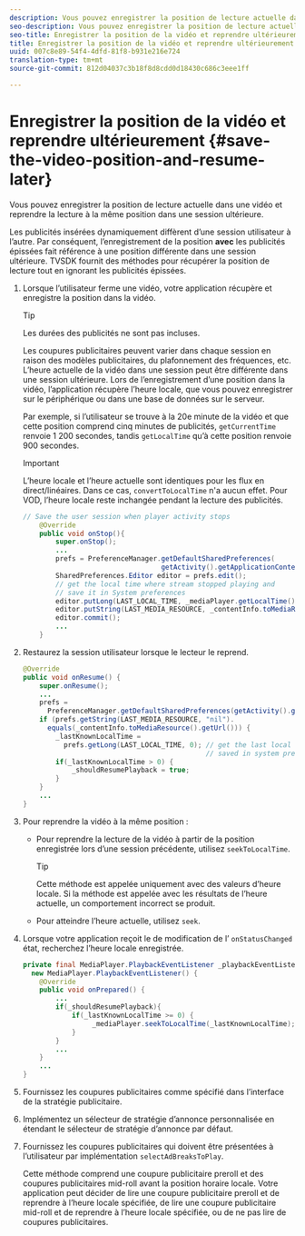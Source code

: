 ```yaml
---
description: Vous pouvez enregistrer la position de lecture actuelle dans une vidéo et reprendre la lecture à la même position dans une session ultérieure.
seo-description: Vous pouvez enregistrer la position de lecture actuelle dans une vidéo et reprendre la lecture à la même position dans une session ultérieure.
seo-title: Enregistrer la position de la vidéo et reprendre ultérieurement
title: Enregistrer la position de la vidéo et reprendre ultérieurement
uuid: 007c8e89-54f4-4dfd-81f8-b931e216e724
translation-type: tm+mt
source-git-commit: 812d04037c3b18f8d8cdd0d18430c686c3eee1ff

---
```



# Enregistrer la position de la vidéo et reprendre ultérieurement {#save-the-video-position-and-resume-later}

Vous pouvez enregistrer la position de lecture actuelle dans une vidéo et reprendre la lecture à la même position dans une session ultérieure.

Les publicités insérées dynamiquement diffèrent d’une session utilisateur à l’autre. Par conséquent, l’enregistrement de la position **avec** les publicités épissées fait référence à une position différente dans une session ultérieure. TVSDK fournit des méthodes pour récupérer la position de lecture tout en ignorant les publicités épissées.

1. Lorsque l’utilisateur ferme une vidéo, votre application récupère et enregistre la position dans la vidéo.

   >[!TIP]
   >
   >Les durées des publicités ne sont pas incluses.

   Les coupures publicitaires peuvent varier dans chaque session en raison des modèles publicitaires, du plafonnement des fréquences, etc. L’heure actuelle de la vidéo dans une session peut être différente dans une session ultérieure. Lors de l’enregistrement d’une position dans la vidéo, l’application récupère l’heure locale, que vous pouvez enregistrer sur le périphérique ou dans une base de données sur le serveur.

   Par exemple, si l’utilisateur se trouve à la 20e minute de la vidéo et que cette position comprend cinq minutes de publicités, `getCurrentTime` renvoie 1 200 secondes, tandis `getLocalTime` qu’à cette position renvoie 900 secondes.

   >[!IMPORTANT]
   >
   >L’heure locale et l’heure actuelle sont identiques pour les flux en direct/linéaires. Dans ce cas, `convertToLocalTime` n&#39;a aucun effet. Pour VOD, l’heure locale reste inchangée pendant la lecture des publicités.

   ```java
   // Save the user session when player activity stops 
       @Override 
       public void onStop(){ 
           super.onStop(); 
           ... 
           prefs = PreferenceManager.getDefaultSharedPreferences( 
                                     getActivity().getApplicationContext()); 
           SharedPreferences.Editor editor = prefs.edit(); 
           // get the local time where stream stopped playing and  
           // save it in System preferences 
           editor.putLong(LAST_LOCAL_TIME, _mediaPlayer.getLocalTime());  
           editor.putString(LAST_MEDIA_RESOURCE, _contentInfo.toMediaResource().getUrl()); 
           editor.commit(); 
           ... 
       }
   ```

1. Restaurez la session utilisateur lorsque le lecteur  le  reprend.

   ```java
   @Override 
   public void onResume() { 
       super.onResume(); 
       ... 
       prefs =  
         PreferenceManager.getDefaultSharedPreferences(getActivity().getApplicationContext()); 
       if (prefs.getString(LAST_MEDIA_RESOURCE, "nil"). 
         equals(_contentInfo.toMediaResource().getUrl())) { 
           _lastKnownLocalTime =  
             prefs.getLong(LAST_LOCAL_TIME, 0); // get the last local time  
                                                // saved in system preferences 
           if(_lastKnownLocalTime > 0) { 
               _shouldResumePlayback = true; 
           } 
       } 
       ... 
   } 
   ```

1. Pour reprendre la vidéo à la même position :

   * Pour reprendre la lecture de la vidéo à partir de la position enregistrée lors d’une session précédente, utilisez `seekToLocalTime`.

      >[!TIP]
      >
      >Cette méthode est appelée uniquement avec des valeurs d’heure locale. Si la méthode est appelée avec les résultats de l’heure actuelle, un comportement incorrect se produit.

   * Pour atteindre l’heure actuelle, utilisez `seek`.

1. Lorsque votre application reçoit le  de modification de l’ `onStatusChanged` état, recherchez l’heure locale enregistrée.

   ```java
   private final MediaPlayer.PlaybackEventListener _playbackEventListener =  
     new MediaPlayer.PlaybackEventListener() { 
       @Override 
       public void onPrepared() { 
           ... 
           if(_shouldResumePlayback){ 
               if(_lastKnownLocalTime >= 0) { 
                    _mediaPlayer.seekToLocalTime(_lastKnownLocalTime); 
               } 
           } 
           ... 
       } 
       ... 
   }
   ```

1. Fournissez les coupures publicitaires comme spécifié dans l’interface de la stratégie publicitaire.
1. Implémentez un sélecteur de stratégie d’annonce personnalisée en étendant le sélecteur de stratégie d’annonce par défaut.
1. Fournissez les coupures publicitaires qui doivent être présentées à l’utilisateur par implémentation `selectAdBreaksToPlay`.

   Cette méthode comprend une coupure publicitaire preroll et des coupures publicitaires mid-roll avant la position horaire locale. Votre application peut décider de lire une coupure publicitaire preroll et de reprendre à l’heure locale spécifiée, de lire une coupure publicitaire mid-roll et de reprendre à l’heure locale spécifiée, ou de ne pas lire de coupures publicitaires.
